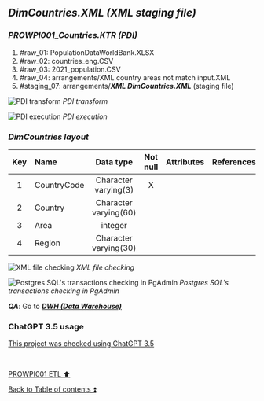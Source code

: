 ## **_DimCountries.XML (XML staging file)_**

### **_PROWPI001\_Countries.KTR (PDI)_**
1. #raw_01: PopulationDataWorldBank.XLSX
2. #raw_02: countries_eng.CSV
3. #raw_03: 2021_population.CSV
4. #raw_04: arrangements/XML country areas not match input.XML
5. #staging_07: arrangements/**_XML DimCountries.XML_** (staging file)

![PDI transform](https://i.imgur.com/2H7IdFy.png)
_PDI transform_

![PDI execution](https://i.imgur.com/QQ5erJu.png)
_PDI execution_

### **_DimCountries layout_**

| Key | Name                  | Data type             | Not null | Attributes | References            | Description  | Metadata |
| :-: | :-------------------- | :-------------------: | :------: | :--------- | :-------------------- | :----------- | :------- |
| 1   | CountryCode           | Character varying(3)  | X        |            |                       | PK           | m001     |  
| 2   | Country               | Character varying(60) |          |            |                       |              | m002     |
| 3   | Area                  | integer               |          |            |                       |              | m003     |
| 4   | Region                | Character varying(30) |          |            |                       |              | m004     |

![XML file checking](https://i.imgur.com/ja9Mxa1.png)
_XML file checking_

![Postgres SQL's transactions checking in PgAdmin](https://i.imgur.com/5wh3IhK.png)
_Postgres SQL's transactions checking in PgAdmin_

**_QA_**: Go to **_[DWH (Data Warehouse)](dwh.md)_**  

### ChatGPT 3.5 usage  

[This project was checked using ChatGPT 3.5](../CHATGPT_USE.md)  

<p><br></p> 

[PROWPI001 ETL :arrow_up:](prowpi001_etl.md)  

[Back to Table of contents :arrow_double_up:](../README.md)